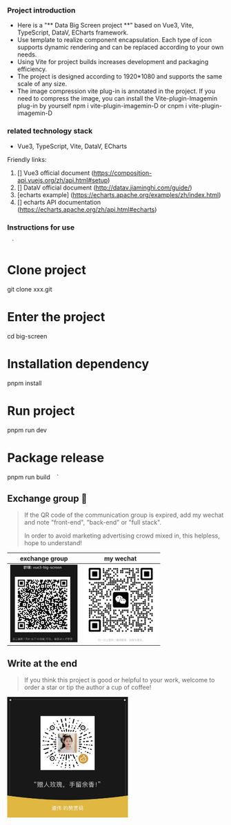 ### Project introduction

- Here is a "** Data Big Screen project **" based on Vue3, Vite, TypeScript, DataV, ECharts framework.
- Use template to realize component encapsulation. Each type of icon supports dynamic rendering and can be replaced according to your own needs.
- Using Vite for project builds increases development and packaging efficiency.
- The project is designed according to 1920*1080 and supports the same scale of any size.
- The image compression vite plug-in is annotated in the project. If you need to compress the image, you can install the Vite-plugin-Imagemin plug-in by yourself
npm i vite-plugin-imagemin-D or cnpm i vite-plugin-imagemin-D

### related technology stack

- Vue3, TypeScript, Vite, DataV, ECharts

Friendly links:

1. [] Vue3 official document (https://composition-api.vuejs.org/zh/api.html#setup)
2. [] DataV official document (http://datav.jiaminghi.com/guide/)
3. [echarts example] (https://echarts.apache.org/examples/zh/index.html)
4. [] echarts API documentation (https://echarts.apache.org/zh/api.html#echarts)

### Instructions for use
` ` `
# Clone project
git clone xxx.git

# Enter the project
cd big-screen

# Installation dependency
pnpm install

# Run project
pnpm run dev

# Package release
pnpm run build
` ` `
## Exchange group 🚀

> If the QR code of the communication group is expired, add my wechat and note "front-end", "back-end" or "full stack".
>
> In order to avoid marketing advertising crowd mixed in, this helpless, hope to understand!

| exchange group | my wechat |
| ------------------------------------------------------------ |  ------------------------------------------------------------ |
| <img src="https://raw.githubusercontent.com/huadw/images/main/group.png" height="180px"/> | <img  src="https://raw.githubusercontent.com/huadw/images/main/me.png" height="180px"/> |

## Write at the end
> If you think this project is good or helpful to your work, welcome to order a star or tip the author a cup of coffee!
<img src="https://raw.githubusercontent.com/huadw/images/main/pay.jpg" height="280px"/>